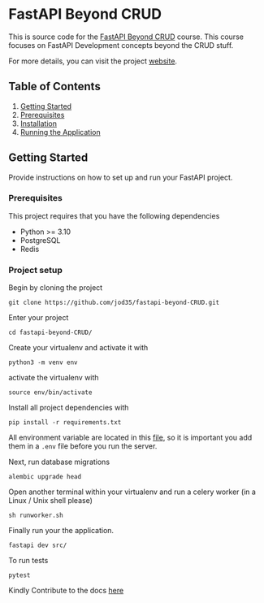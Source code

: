 # FastAPI Beyond CRUD 
This is source code for the [FastAPI Beyond CRUD](https://youtube.com/playlist?list=PLEt8Tae2spYnHy378vMlPH--87cfeh33P&si=rl-08ktaRjcm2aIQ) course. This course focuses on FastAPI Development concepts beyond the CRUD stuff.

For more details, you can visit the project [website](https://jod35jon.github.io/fastapi-beyond-crud-docs/site/).

## Table of Contents

1. [Getting Started](#getting-started)
2. [Prerequisites](#prerequisites)
3. [Installation](#installation)
4. [Running the Application](#running-the-application)



## Getting Started
Provide instructions on how to set up and run your FastAPI project.

### Prerequisites
This project requires that you have the following dependencies

- Python >= 3.10
- PostgreSQL
- Redis


### Project setup
Begin by cloning the project
```console
git clone https://github.com/jod35/fastapi-beyond-CRUD.git
```
Enter your project
```console
cd fastapi-beyond-CRUD/
```

Create your virtualenv and activate it with
```console
python3 -m venv env 
```
activate the virtualenv with
```console
source env/bin/activate
```
Install all project dependencies with

```console
pip install -r requirements.txt
```

All environment variable are located in this [file](./.env.example
), so it is important you add them in a `.env` file before you run the server.


Next, run database migrations
```console
alembic upgrade head
```

Open another terminal within your virtualenv and run a celery worker (in a Linux / Unix shell please)  
```console
sh runworker.sh
```

Finally run your the application.

```console
fastapi dev src/
```



To run tests
```console
pytest
```
Kindly Contribute to the docs [here](https://github.com/jod35jon/fastapi-beyond-crud-docs)
